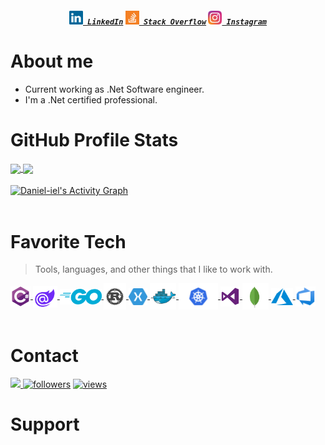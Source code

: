 <!--
**Daniel-iel/Daniel-iel** is a ✨ _special_ ✨ repository because its `README.md` (this file) appears on your GitHub profile.

Here are some ideas to get you started:

- 🔭 I’m currently working on ...
- 🌱 I’m currently learning ...
- 👯 I’m looking to collaborate on ...
- 🤔 I’m looking for help with ...
- 💬 Ask me about ...
- 📫 How to reach me: ...
- 😄 Pronouns: ...
- ⚡ Fun fact: ...
-->

<h5 align="center">
  <code><a href="https://www.linkedin.com/in/daniel-oliveira-00689b9b/" title="LinkedIn Profile"><img width="22" src="./img/linkedin.svg"> LinkedIn</a></code>  
  <code><a href="https://stackexchange.com/users/5862653/user6774029" title="Stack Overflow Profile"><img width="22" src="./img/stackoverflow.svg"> Stack Overflow</a></code>
  <code><a href="https://www.instagram.com/danielstrosa/" title="Instagram Profile"><img width="22" src="./img/instagram.svg"> Instagram</a></code>
</h5>

# About me
- Current working as .Net Software engineer.
- I'm a .Net certified professional.

# GitHub Profile Stats
<a href="https://github.com/anuraghazra/github-readme-stats">
  <img height="180em" align="center" src="https://github-readme-stats.vercel.app/api?username=Daniel-iel&theme=nord&repo=github-readme-stats" />
</a>
<a href="https://github.com/anuraghazra/convoychat">
  <img height="180em" align="center" src="https://github-readme-stats.vercel.app/api/top-langs/?username=Daniel-iel&layout=compact&repo=convoychat&langs_count=8&theme=nord" />
</a>
<br>
<br>
<!-- https://github.com/ashutosh00710/github-readme-activity-graph -->
<a href="https://github.com/ashutosh00710/github-readme-activity-graph">
  <img align="center" alt="Daniel-iel's Activity Graph" src="https://activity-graph.herokuapp.com/graph?username=Daniel-iel&bg_color=2e3440&color=728da9&line=969ca7&point=FFFFFF&hide_border=false" />
</a>
<br><br>

# Favorite Tech

> Tools, languages, and other things that I like to work with.

<div>

<a href="#" target="_blank"> 
  <img align="center" src="./img/csharp-original.svg" alt="C#" height="32px" /> 
</a> 

<a href="#" target="_blank"> 
  <img align="center" src="./img/blazor-original.svg" alt="" height="35px" /> 
</a> 

<a href="#" target="_blank"> 
  <img align="center" src="./img/go-flat.svg" alt="" height="25px" /> 
</a>

<a href="#" target="_blank"> 
  <img align="center" src="./img/rust-original.svg" alt="" height="42px" /> 
</a> 

<a href="#" target="_blank"> 
  <img align="center" src="./img/xamarin-original.svg" alt="" height="27px" /> 
</a> 

<a href="#" target="_blank"> 
  <img align="center" src="./img/docker-original.svg" alt="" height="42px" /> 
</a> 

<a href="#" target="_blank"> 
  <img align="center" src="./img/kubernetes-original.svg" alt="" height="42px" /> 
</a> 

<a href="#" target="_blank"> 
  <img align="center" src="./img/visualstudio-original.svg" alt="" height="32px" /> 
</a> 

<a href="#" target="_blank"> 
  <img align="center" src="./img/mongodb-original.svg" alt="" height="42px" /> 
</a> 

<a href="#" target="_blank"> 
  <img align="center" src="./img/azure-original.svg" alt="" height="27px" /> 
</a>

<a href="#" target="_blank"> 
  <img align="center" src="./img/azuredevops-original.svg" alt="" height="32px" /> 
</a>
</div>
<br>

# Contact
<div>
  <a href = "mailto:iel_182@hotmail.com">
    <img src="https://img.shields.io/badge/-Outlook-%23333?style=for-the-badge&logo=outlook&logoColor=white" target="_blank">
  </a>

  <a href="https://github.com/Daniel-iel">
    <img alt="followers" title="Follow me on Github" src="https://img.shields.io/github/followers/Daniel-iel?color=236ad3&labelColor=1155ba&style=for-the-badge&logo=github&label=Follow"/></a>
  
  <a href="https://github.com/Daniel-iel/Simple-View-Counter">
    <img alt="views" title="GitHub profile views" src="https://freshidea.com/jonah/app/DenverCoder1-profile-views"/>
  </a>
</p>
  
</div>

# Support



